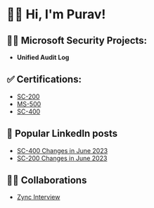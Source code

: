 <h1>👋🏽 Hi, I'm Purav!</h1>

<h2>👨‍💻 Microsoft Security Projects:</h2>

- <b>Unified Audit Log</b>
 
<h2>✅ Certifications:</h2>

- [SC-200](https://learn.microsoft.com/api/credentials/share/en-gb/PuravD-9957/832F0A579BDB4C5B?sharingId=2A3A1A849F72BC2B)
- [MS-500](https://learn.microsoft.com/api/credentials/share/en-gb/PuravD-9957/F25719711E750939?sharingId=2A3A1A849F72BC2B)
- [SC-400](https://learn.microsoft.com/api/credentials/share/en-gb/PuravD-9957/F945269A5796D576?sharingId=2A3A1A849F72BC2B)

<h2>📝 Popular LinkedIn posts</h2>

- [SC-400 Changes in June 2023](https://www.linkedin.com/posts/activity-7048013730961338368-GYaW/)
- [SC-200 Changes in June 2023](https://www.linkedin.com/feed/update/urn:li:activity:7053793847641825280/)

<h2>🤝🏽 Collaborations</h2>

- [Zync Interview](https://www.youtube.com/watch?v=gmiwYLo8YIk)
